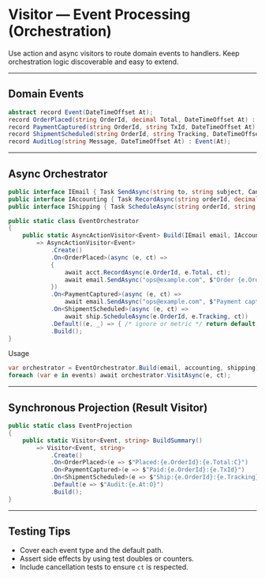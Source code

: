 # Visitor — Event Processing (Orchestration)

Use action and async visitors to route domain events to handlers. Keep orchestration logic discoverable and easy to extend.

---

## Domain Events

```csharp
abstract record Event(DateTimeOffset At);
record OrderPlaced(string OrderId, decimal Total, DateTimeOffset At) : Event(At);
record PaymentCaptured(string OrderId, string TxId, DateTimeOffset At) : Event(At);
record ShipmentScheduled(string OrderId, string Tracking, DateTimeOffset At) : Event(At);
record AuditLog(string Message, DateTimeOffset At) : Event(At);
```

---

## Async Orchestrator

```csharp
public interface IEmail { Task SendAsync(string to, string subject, CancellationToken ct); }
public interface IAccounting { Task RecordAsync(string orderId, decimal total, CancellationToken ct); }
public interface IShipping { Task ScheduleAsync(string orderId, string tracking, CancellationToken ct); }

public static class EventOrchestrator
{
    public static AsyncActionVisitor<Event> Build(IEmail email, IAccounting acct, IShipping ship)
        => AsyncActionVisitor<Event>
            .Create()
            .On<OrderPlaced>(async (e, ct) =>
            {
                await acct.RecordAsync(e.OrderId, e.Total, ct);
                await email.SendAsync("ops@example.com", $"Order {e.OrderId} placed", ct);
            })
            .On<PaymentCaptured>(async (e, ct) =>
                await email.SendAsync("ops@example.com", $"Payment captured {e.TxId}", ct))
            .On<ShipmentScheduled>(async (e, ct) =>
                await ship.ScheduleAsync(e.OrderId, e.Tracking, ct))
            .Default((e, _) => { /* ignore or metric */ return default; })
            .Build();
}
```

Usage
```csharp
var orchestrator = EventOrchestrator.Build(email, accounting, shipping);
foreach (var e in events) await orchestrator.VisitAsync(e, ct);
```

---

## Synchronous Projection (Result Visitor)

```csharp
public static class EventProjection
{
    public static Visitor<Event, string> BuildSummary()
        => Visitor<Event, string>
            .Create()
            .On<OrderPlaced>(e => $"Placed:{e.OrderId}:{e.Total:C}")
            .On<PaymentCaptured>(e => $"Paid:{e.OrderId}:{e.TxId}")
            .On<ShipmentScheduled>(e => $"Ship:{e.OrderId}:{e.Tracking}")
            .Default(e => $"Audit:{e.At:O}")
            .Build();
}
```

---

## Testing Tips

- Cover each event type and the default path.
- Assert side effects by using test doubles or counters.
- Include cancellation tests to ensure `ct` is respected.

